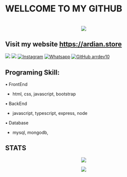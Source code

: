 # WELLCOME TO MY GITHUB

<h1 align="center">
 <a href="https://git.io/typing-svg">
    <img src="https://readme-typing-svg.herokuapp.com?color=%2340A597&size=30&width=800&lines=Hi,+i'm+Ardian.;i'm+a+web+developer;i'm+17+years+old;I'm+From+lombok+-+IDN+🇮🇩">
 </a>
</h1>

## Visit my website https://ardian.store

[<img src="https://img.shields.io/badge/My.Portofolio-green">](https://portofolio.ardian.store)
[<img src="https://img.shields.io/badge/Email-support@ardian.store-purple">](mailto:support@ardian.store)
<a href="https://www.instagram.com/ardianpermana93" target="_blank"><img src="https://img.shields.io/badge/Instagram-%23E4405F.svg?&style=flat-square&logo=instagram&logoColor=white" alt="Instagram"></a>
<a href="https://wa.me/6287845032372" target="_blank"><img src="https://img.shields.io/badge/Whatsapp-%808080.svg?&style=flat-square&logo=Whatsapp&logoColor=white" alt="Whatsapp"></a>
[![GitHub arrdev10](https://img.shields.io/github/followers/ArrDev10?label=follow&style=social)](https://github.com/ArrDev10)

## Programing Skill:

• FrontEnd

-  html, css, javascript, bootstrap

• BackEnd

-  javascript, typescript, express, node

• Database

-  mysql, mongodb,

## STATS

<p align="center">
  <a href="https://github.com/APdev93"><img src="https://github-readme-stats.vercel.app/api/top-langs?username=ArrDev10&theme=tokyonight&layout=donut" /></a>
</p>

 <p align="center">
  <a href="https://github.com/APdev93"><img src="https://github-readme-stats.vercel.app/api?username=ArrDev10&theme=tokyonight&show_icons=true" /></a>
</p>
